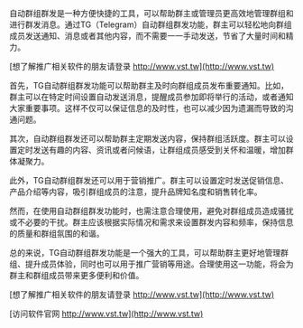 自动群组群发是一种方便快捷的工具，可以帮助群主或管理员更高效地管理群组和进行群发消息。通过TG（Telegram）自动群组群发功能，群主可以轻松地向群组成员发送通知、消息或者其他内容，而不需要一一手动发送，节省了大量时间和精力。

[想了解推广相关软件的朋友请登录 http://www.vst.tw](http://www.vst.tw)

首先，TG自动群组群发功能可以帮助群主及时向群组成员发布重要通知。比如，群主可以在特定时间设置自动发送消息，提醒成员参加即将举行的活动，或者通知大家重要事项。这样不仅可以保证信息的及时性，也可以减少因为遗漏而导致的沟通问题。

其次，自动群组群发还可以帮助群主定期发送内容，保持群组活跃度。群主可以设置定时发送有趣的内容、资讯或者问候语，让群组成员感受到关怀和温暖，增加群体凝聚力。

此外，TG自动群组群发还可以用于营销推广。群主可以设置定时发送促销信息、产品介绍等内容，吸引群组成员的注意，提升品牌知名度和销售转化率。

然而，在使用自动群组群发功能时，也需注意合理使用，避免对群组成员造成骚扰或不必要的干扰。群主应该根据实际情况和需求来设置群发内容和频率，保持信息的质量和群组氛围的和谐。

总的来说，TG自动群组群发功能是一个强大的工具，可以帮助群主更好地管理群组、提升成员体验，同时也可以用于推广营销等用途。合理使用这一功能，将会为群主和群组成员带来更多便利和价值。

[想了解推广相关软件的朋友请登录 http://www.vst.tw](http://www.vst.tw)


[访问软件官网 http://www.vst.tw](http://www.vst.tw)
